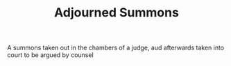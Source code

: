 ---
title: Adjourned Summons
letter: A
permalink: "/definitions/adjourned-summons.html"
body: A summons taken out in the chambers of a judge, aud afterwards taken into court
  to be argued by counsel
published_at: '2018-07-07'
source: Black's Law Dictionary
layout: post
---